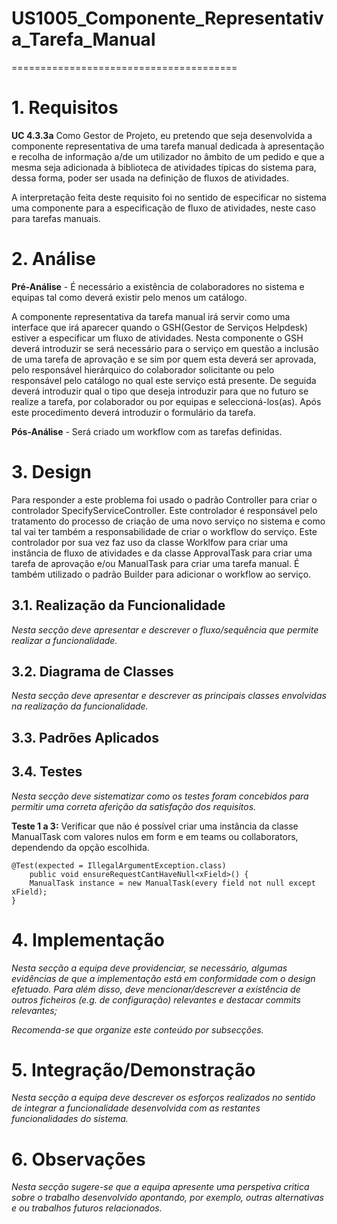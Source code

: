 # US1005_Componente_Representativa_Tarefa_Manual
=======================================


# 1. Requisitos

**UC 4.3.3a** Como Gestor de Projeto, eu pretendo que seja desenvolvida a componente representativa de uma tarefa manual dedicada à apresentação e recolha de informação a/de um utilizador no âmbito de um pedido e que a mesma seja adicionada à biblioteca de atividades típicas do sistema para, dessa forma, poder ser usada na definição de fluxos de atividades.

A interpretação feita deste requisito foi no sentido de especificar no sistema uma componente para a especificação de fluxo de atividades, neste caso para tarefas manuais.

# 2. Análise

**Pré-Análise** - É necessário a existência de colaboradores no sistema e equipas tal como deverá existir pelo menos um catálogo.

A componente representativa da tarefa manual irá servir como uma interface que irá aparecer quando o GSH(Gestor de Serviços Helpdesk) estiver a especificar um fluxo de atividades. Nesta componente o GSH deverá introduzir se será necessário para o serviço em questão a inclusão de uma tarefa de aprovação e se sim por quem esta deverá ser aprovada, pelo responsável hierárquico do colaborador solicitante ou pelo responsável pelo catálogo no qual este serviço está presente. De seguida deverá introduzir qual o tipo que deseja introduzir para que no futuro se realize a tarefa, por colaborador ou por equipas e seleccioná-los(as). Após este procedimento deverá introduzir o formulário da tarefa.

**Pós-Análise** - Será criado um workflow com as tarefas definidas.

# 3. Design

Para responder a este problema foi usado o padrão Controller para criar o controlador SpecifyServiceController. Este controlador é responsável pelo tratamento do processo de criação de uma novo serviço no sistema e como tal vai ter também a responsabilidade de criar o workflow do serviço. Este controlador por sua vez faz uso da classe Worklfow para criar uma instância de fluxo de atividades e da classe ApprovalTask para criar uma tarefa de aprovação e/ou ManualTask para criar uma tarefa manual. É também utilizado o padrão Builder para adicionar o workflow ao serviço.

## 3.1. Realização da Funcionalidade

*Nesta secção deve apresentar e descrever o fluxo/sequência que permite realizar a funcionalidade.*

## 3.2. Diagrama de Classes

*Nesta secção deve apresentar e descrever as principais classes envolvidas na realização da funcionalidade.*

## 3.3. Padrões Aplicados


## 3.4. Testes
*Nesta secção deve sistematizar como os testes foram concebidos para permitir uma correta aferição da satisfação dos requisitos.*

**Teste 1 a 3:** Verificar que não é possível criar uma instância da classe ManualTask com valores nulos em form e em teams ou collaborators, dependendo da opção escolhida.

	@Test(expected = IllegalArgumentException.class)
		public void ensureRequestCantHaveNull<xField>() {
		ManualTask instance = new ManualTask(every field not null except xField);
	}

# 4. Implementação

*Nesta secção a equipa deve providenciar, se necessário, algumas evidências de que a implementação está em conformidade com o design efetuado. Para além disso, deve mencionar/descrever a existência de outros ficheiros (e.g. de configuração) relevantes e destacar commits relevantes;*

*Recomenda-se que organize este conteúdo por subsecções.*

# 5. Integração/Demonstração

*Nesta secção a equipa deve descrever os esforços realizados no sentido de integrar a funcionalidade desenvolvida com as restantes funcionalidades do sistema.*

# 6. Observações

*Nesta secção sugere-se que a equipa apresente uma perspetiva critica sobre o trabalho desenvolvido apontando, por exemplo, outras alternativas e ou trabalhos futuros relacionados.*
